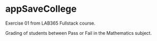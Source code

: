 # appSaveCollege

Exercise 01 from LAB365 Fullstack course.

Grading of students between Pass or Fail in the Mathematics subject.
